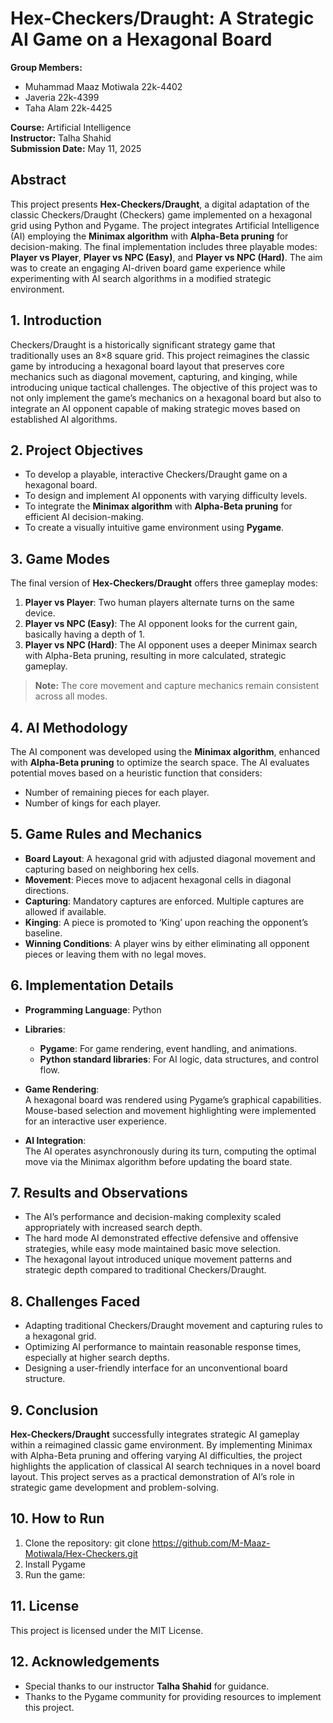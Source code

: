 # Hex-Checkers/Draught: A Strategic AI Game on a Hexagonal Board

**Group Members:**
- Muhammad Maaz Motiwala 22k-4402
- Javeria 22k-4399
- Taha Alam 22k-4425

**Course:** Artificial Intelligence  
**Instructor:** Talha Shahid  
**Submission Date:** May 11, 2025

## Abstract

This project presents **Hex-Checkers/Draught**, a digital adaptation of the classic Checkers/Draught (Checkers) game implemented on a hexagonal grid using Python and Pygame. The project integrates Artificial Intelligence (AI) employing the **Minimax algorithm** with **Alpha-Beta pruning** for decision-making. The final implementation includes three playable modes: **Player vs Player**, **Player vs NPC (Easy)**, and **Player vs NPC (Hard)**. The aim was to create an engaging AI-driven board game experience while experimenting with AI search algorithms in a modified strategic environment.

## 1. Introduction

Checkers/Draught is a historically significant strategy game that traditionally uses an 8×8 square grid. This project reimagines the classic game by introducing a hexagonal board layout that preserves core mechanics such as diagonal movement, capturing, and kinging, while introducing unique tactical challenges. The objective of this project was to not only implement the game’s mechanics on a hexagonal board but also to integrate an AI opponent capable of making strategic moves based on established AI algorithms.

## 2. Project Objectives

- To develop a playable, interactive Checkers/Draught game on a hexagonal board.
- To design and implement AI opponents with varying difficulty levels.
- To integrate the **Minimax algorithm** with **Alpha-Beta pruning** for efficient AI decision-making.
- To create a visually intuitive game environment using **Pygame**.

## 3. Game Modes

The final version of **Hex-Checkers/Draught** offers three gameplay modes:
1. **Player vs Player**: Two human players alternate turns on the same device.
2. **Player vs NPC (Easy)**: The AI opponent looks for the current gain, basically having a depth of 1.
3. **Player vs NPC (Hard)**: The AI opponent uses a deeper Minimax search with Alpha-Beta pruning, resulting in more calculated, strategic gameplay.

> **Note:** The core movement and capture mechanics remain consistent across all modes.

## 4. AI Methodology

The AI component was developed using the **Minimax algorithm**, enhanced with **Alpha-Beta pruning** to optimize the search space. The AI evaluates potential moves based on a heuristic function that considers:
- Number of remaining pieces for each player.
- Number of kings for each player.

## 5. Game Rules and Mechanics

- **Board Layout**: A hexagonal grid with adjusted diagonal movement and capturing based on neighboring hex cells.
- **Movement**: Pieces move to adjacent hexagonal cells in diagonal directions.
- **Capturing**: Mandatory captures are enforced. Multiple captures are allowed if available.
- **Kinging**: A piece is promoted to ‘King’ upon reaching the opponent’s baseline.
- **Winning Conditions**: A player wins by either eliminating all opponent pieces or leaving them with no legal moves.

## 6. Implementation Details

- **Programming Language**: Python
- **Libraries**:
  - **Pygame**: For game rendering, event handling, and animations.
  - **Python standard libraries**: For AI logic, data structures, and control flow.
  
- **Game Rendering**:  
  A hexagonal board was rendered using Pygame’s graphical capabilities. Mouse-based selection and movement highlighting were implemented for an interactive user experience.

- **AI Integration**:  
  The AI operates asynchronously during its turn, computing the optimal move via the Minimax algorithm before updating the board state.

## 7. Results and Observations

- The AI’s performance and decision-making complexity scaled appropriately with increased search depth.
- The hard mode AI demonstrated effective defensive and offensive strategies, while easy mode maintained basic move selection.
- The hexagonal layout introduced unique movement patterns and strategic depth compared to traditional Checkers/Draught.

## 8. Challenges Faced

- Adapting traditional Checkers/Draught movement and capturing rules to a hexagonal grid.
- Optimizing AI performance to maintain reasonable response times, especially at higher search depths.
- Designing a user-friendly interface for an unconventional board structure.

## 9. Conclusion

**Hex-Checkers/Draught** successfully integrates strategic AI gameplay within a reimagined classic game environment. By implementing Minimax with Alpha-Beta pruning and offering varying AI difficulties, the project highlights the application of classical AI search techniques in a novel board layout. This project serves as a practical demonstration of AI’s role in strategic game development and problem-solving.

## 10. How to Run

1. Clone the repository: git clone https://github.com/M-Maaz-Motiwala/Hex-Checkers.git
2. Install Pygame
3. Run the game:


## 11. License

This project is licensed under the MIT License.

## 12. Acknowledgements

- Special thanks to our instructor **Talha Shahid** for guidance.
- Thanks to the Pygame community for providing resources to implement this project.
